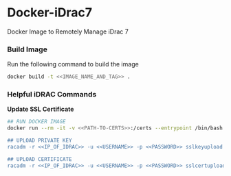 # Docker-iDrac7
Docker Image to Remotely Manage iDrac 7


### Build Image
Run the following command to build the image

``` bash
docker build -t <<IMAGE_NAME_AND_TAG>> .
```
### Helpful iDRAC Commands

**Update SSL Certificate**

``` bash
## RUN DOCKER IMAGE
docker run --rm -it -v <<PATH-TO-CERTS>>:/certs --entrypoint /bin/bash <<IMAGE_NAME_AND_TAG>>

## UPLOAD PRIVATE KEY
racadm -r <<IP_OF_IDRAC>> -u <<USERNAME>> -p <<PASSWORD>> sslkeyupload -t 1 -f /certs/filename.key

## UPLOAD CERTIFICATE
racadm -r <<IP_OF_IDRAC>> -u <<USERNAME>> -p <<PASSWORD>> sslcertupload -t 1 -f /certs/filename.cer
```
